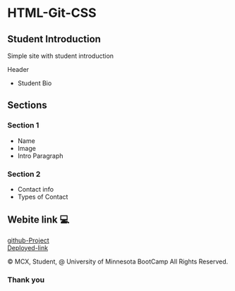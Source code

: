 # HTML-Git-CSS
## Student Introduction

Simple site with student introduction

Header

- Student Bio

## Sections

###  Section 1
- Name
- Image
- Intro Paragraph

###  Section 2
- Contact info
- Types of Contact

## Webite link 💻

[github-Project](https://github.com/MCXBootCampUMN/HTML-Git-CSS)
<br>
[Deployed-link](https://mcxbootcampumn.github.io/HTML-Git-CSS/)

© MCX, Student, @ University of Minnesota BootCamp All Rights Reserved.

### Thank you
